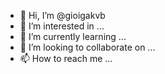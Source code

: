- 👋 Hi, I’m @gioigakvb
- 👀 I’m interested in ...
- 🌱 I’m currently learning ...
- 💞️ I’m looking to collaborate on ...
- 📫 How to reach me ...

<!---
gioigakvb/gioigakvb is a ✨ special ✨ repository because its `README.md` (this file) appears on your GitHub profile.
You can click the Preview link to take a look at your changes.
--->
